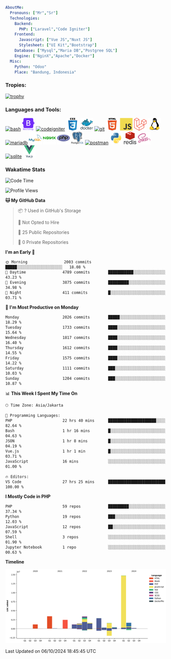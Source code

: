 ```yaml
AboutMe:
  Pronouns: ["Mr","Sr"]
  Technologies:
    Backend:
      PHP: ["Laravel","Code Igniter"]
    Frontend:
      Javascript: ["Vue JS","Nuxt JS"]
      Stylesheet: ["UI Kit","Bootstrap"]
    Database: ["Mysql","Maria DB","Postgree SQL"]
    Engine: ["NginX","Apache","Docker"]
  Misc:
    Python: "Odoo"
    Place: "Bandung, Indonesia"
```
### Tropies:

[![trophy](https://github-profile-trophy.vercel.app/?username=vheins&rank=-C,-B)](https://github.com/vheins)

### Languages and Tools:

[<img src="https://www.vectorlogo.zone/logos/gnu_bash/gnu_bash-icon.svg" alt="bash" width="40" height="40"/>](https://www.gnu.org/software/bash/)
[<img src="https://raw.githubusercontent.com/devicons/devicon/master/icons/bootstrap/bootstrap-plain-wordmark.svg" alt="bootstrap" width="40" height="40"/>](https://getbootstrap.com)
[<img src="https://cdn.worldvectorlogo.com/logos/codeigniter.svg" alt="codeigniter" width="40" height="40"/>](https://codeigniter.com)
[<img src="https://raw.githubusercontent.com/devicons/devicon/master/icons/css3/css3-original-wordmark.svg" alt="css3" width="40" height="40"/>](https://www.w3schools.com/css/)
[<img src="https://raw.githubusercontent.com/devicons/devicon/master/icons/docker/docker-original-wordmark.svg" alt="docker" width="40" height="40"/>](https://www.docker.com/)
[<img src="https://www.vectorlogo.zone/logos/git-scm/git-scm-icon.svg" alt="git" width="40" height="40"/>](https://git-scm.com/)
[<img src="https://raw.githubusercontent.com/devicons/devicon/master/icons/html5/html5-original-wordmark.svg" alt="html5" width="40" height="40"/>](https://www.w3.org/html/)
[<img src="https://raw.githubusercontent.com/devicons/devicon/master/icons/javascript/javascript-original.svg" alt="javascript" width="40" height="40"/>](https://developer.mozilla.org/en-US/docs/Web/JavaScript)
[<img src="https://raw.githubusercontent.com/devicons/devicon/master/icons/laravel/laravel-original.svg" alt="laravel" width="40" height="40"/>](https://laravel.com/)
[<img src="https://raw.githubusercontent.com/devicons/devicon/master/icons/linux/linux-original.svg" alt="linux" width="40" height="40"/>](https://www.linux.org/)
[<img src="https://www.vectorlogo.zone/logos/mariadb/mariadb-icon.svg" alt="mariadb" width="40" height="40"/>](https://mariadb.org/)
[<img src="https://raw.githubusercontent.com/devicons/devicon/master/icons/mysql/mysql-original-wordmark.svg" alt="mysql" width="40" height="40"/>](https://www.mysql.com/)
[<img src="https://raw.githubusercontent.com/devicons/devicon/master/icons/nginx/nginx-original.svg" alt="nginx" width="40" height="40"/>](https://www.nginx.com)
[<img src="https://raw.githubusercontent.com/devicons/devicon/master/icons/php/php-original.svg" alt="php" width="40" height="40"/>](https://www.php.net)
[<img src="https://raw.githubusercontent.com/devicons/devicon/master/icons/postgresql/postgresql-original-wordmark.svg" alt="postgresql" width="40" height="40"/>](https://www.postgresql.org)
[<img src="https://www.vectorlogo.zone/logos/getpostman/getpostman-icon.svg" alt="postman" width="40" height="40"/>](https://postman.com)
[<img src="https://raw.githubusercontent.com/devicons/devicon/master/icons/python/python-original.svg" alt="python" width="40" height="40"/>](https://www.python.org)
[<img src="https://raw.githubusercontent.com/devicons/devicon/master/icons/redis/redis-original-wordmark.svg" alt="redis" width="40" height="40"/>](https://redis.io)
[<img src="https://raw.githubusercontent.com/devicons/devicon/master/icons/sass/sass-original.svg" alt="sass" width="40" height="40"/>](https://sass-lang.com)
[<img src="https://www.vectorlogo.zone/logos/sqlite/sqlite-icon.svg" alt="sqlite" width="40" height="40"/>](https://www.sqlite.org/)
[<img src="https://raw.githubusercontent.com/devicons/devicon/master/icons/vuejs/vuejs-original-wordmark.svg" alt="vuejs" width="40" height="40"/>](https://vuejs.org/)

### Wakatime Stats

<!--START_SECTION:waka-->
![Code Time](http://img.shields.io/badge/Code%20Time-1%2C962%20hrs%2039%20mins-blue)

![Profile Views](http://img.shields.io/badge/Profile%20Views-0-blue)

**🐱 My GitHub Data** 

> 📦 ? Used in GitHub's Storage 
 > 
> 🚫 Not Opted to Hire
 > 
> 📜 25 Public Repositories 
 > 
> 🔑 0 Private Repositories 
 > 
**I'm an Early 🐤** 

```text
🌞 Morning                2003 commits        █████░░░░░░░░░░░░░░░░░░░░   18.08 % 
🌆 Daytime                4789 commits        ███████████░░░░░░░░░░░░░░   43.23 % 
🌃 Evening                3875 commits        █████████░░░░░░░░░░░░░░░░   34.98 % 
🌙 Night                  411 commits         █░░░░░░░░░░░░░░░░░░░░░░░░   03.71 % 
```
📅 **I'm Most Productive on Monday** 

```text
Monday                   2026 commits        █████░░░░░░░░░░░░░░░░░░░░   18.29 % 
Tuesday                  1733 commits        ████░░░░░░░░░░░░░░░░░░░░░   15.64 % 
Wednesday                1817 commits        ████░░░░░░░░░░░░░░░░░░░░░   16.40 % 
Thursday                 1612 commits        ████░░░░░░░░░░░░░░░░░░░░░   14.55 % 
Friday                   1575 commits        ████░░░░░░░░░░░░░░░░░░░░░   14.22 % 
Saturday                 1111 commits        ███░░░░░░░░░░░░░░░░░░░░░░   10.03 % 
Sunday                   1204 commits        ███░░░░░░░░░░░░░░░░░░░░░░   10.87 % 
```


📊 **This Week I Spent My Time On** 

```text
🕑︎ Time Zone: Asia/Jakarta

💬 Programming Languages: 
PHP                      22 hrs 40 mins      █████████████████████░░░░   82.64 % 
Bash                     1 hr 16 mins        █░░░░░░░░░░░░░░░░░░░░░░░░   04.63 % 
JSON                     1 hr 8 mins         █░░░░░░░░░░░░░░░░░░░░░░░░   04.19 % 
Vue.js                   1 hr 1 min          █░░░░░░░░░░░░░░░░░░░░░░░░   03.71 % 
JavaScript               16 mins             ░░░░░░░░░░░░░░░░░░░░░░░░░   01.00 % 

🔥 Editors: 
VS Code                  27 hrs 25 mins      █████████████████████████   100.00 % 
```

**I Mostly Code in PHP** 

```text
PHP                      59 repos            █████████░░░░░░░░░░░░░░░░   37.34 % 
Python                   19 repos            ███░░░░░░░░░░░░░░░░░░░░░░   12.03 % 
JavaScript               12 repos            ██░░░░░░░░░░░░░░░░░░░░░░░   07.59 % 
Shell                    3 repos             ░░░░░░░░░░░░░░░░░░░░░░░░░   01.90 % 
Jupyter Notebook         1 repo              ░░░░░░░░░░░░░░░░░░░░░░░░░   00.63 % 
```



**Timeline**

![Lines of Code chart](https://raw.githubusercontent.com/vheins/vheins/main/assets/bar_graph.png)


 Last Updated on 06/10/2024 18:45:45 UTC
<!--END_SECTION:waka-->
